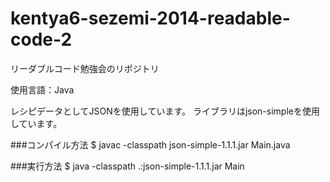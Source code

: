 kentya6-sezemi-2014-readable-code-2
===================================

リーダブルコード勉強会のリポジトリ

使用言語：Java

レシピデータとしてJSONを使用しています。
ライブラリはjson-simpleを使用しています。

###コンパイル方法
$ javac -classpath json-simple-1.1.1.jar Main.java

###実行方法
$ java -classpath .:json-simple-1.1.1.jar Main
